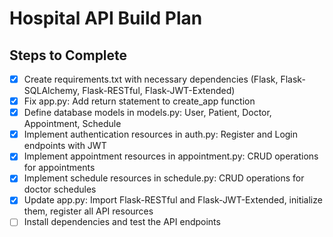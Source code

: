 # Hospital API Build Plan

## Steps to Complete

- [x] Create requirements.txt with necessary dependencies (Flask, Flask-SQLAlchemy, Flask-RESTful, Flask-JWT-Extended)
- [x] Fix app.py: Add return statement to create_app function
- [x] Define database models in models.py: User, Patient, Doctor, Appointment, Schedule
- [x] Implement authentication resources in auth.py: Register and Login endpoints with JWT
- [x] Implement appointment resources in appointment.py: CRUD operations for appointments
- [x] Implement schedule resources in schedule.py: CRUD operations for doctor schedules
- [x] Update app.py: Import Flask-RESTful and Flask-JWT-Extended, initialize them, register all API resources
- [ ] Install dependencies and test the API endpoints
